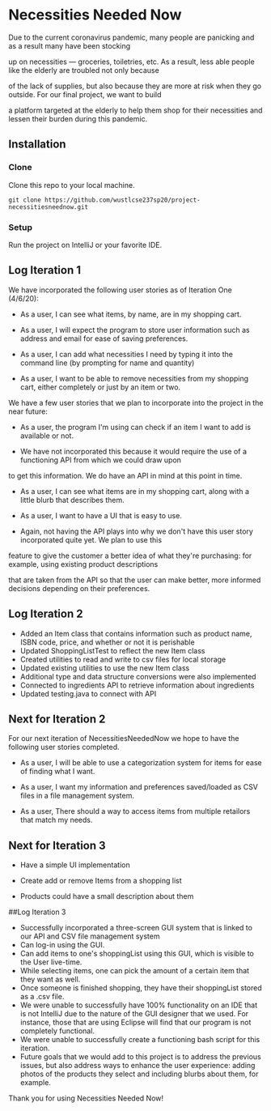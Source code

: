 # Necessities Needed Now

  

Due to the current coronavirus pandemic, many people are panicking and as a result many have been stocking

up on necessities — groceries, toiletries, etc. As a result, less able people like the elderly are troubled not only because

of the lack of supplies, but also because they are more at risk when they go outside. For our final project, we want to build

a platform targeted at the elderly to help them shop for their necessities and lessen their burden during this pandemic.

  

## Installation

### Clone

Clone this repo to your local machine.
```
git clone https://github.com/wustlcse237sp20/project-necessitiesneednow.git
```



### Setup
<!-- * There is a bash script for you to run that does all of the hard work for you.
* In your terminal, change directories to ../project-necessitiesneednow/necessitiesneedednow/src
* Then, run the bash script 
```
./script.sh
``` -->
Run the project on IntelliJ or your favorite IDE.
  
  
  

## Log Iteration 1

We have incorporated the following user stories as of Iteration One (4/6/20):

* As a user, I can see what items, by name, are in my shopping cart.

* As a user, I will expect the program to store user information such as address and email for ease of saving preferences.

* As a user, I can add what necessities I need by typing it into the command line (by prompting for name and quantity)

* As a user, I want to be able to remove necessities from my shopping cart, either completely or just by an item or two.

  

  

We have a few user stories that we plan to incorporate into the project in the near future:

* As a user, the program I'm using can check if an item I want to add is available or not.

* We have not incorporated this because it would require the use of a functioning API from which we could draw upon

to get this information. We do have an API in mind at this point in time.

* As a user, I can see what items are in my shopping cart, along with a little blurb that describes them.

* As a user, I want to have a UI that is easy to use.

* Again, not having the API plays into why we don't have this user story incorporated quite yet. We plan to use this

feature to give the customer a better idea of what they're purchasing: for example, using existing product descriptions

that are taken from the API so that the user can make better, more informed decisions depending on their preferences.

## Log Iteration 2

* Added an Item class that contains information such as product name, ISBN code, price, and whether or not it is perishable
* Updated ShoppingListTest to reflect the new Item class
* Created utilities to read and write to csv files for local storage
* Updated existing utilities to use the new Item class
* Additional type and data structure conversions were also implemented
* Connected to ingredients API to retrieve information about ingredients
* Updated testing.java to connect with API
  
## Next for Iteration 2

For our next iteration of NecessitiesNeededNow we hope to have the following user stories completed.


* As a user, I will be able to use a categorization system for items for ease of finding what I want.

* As a user, I want my information and preferences saved/loaded as CSV files in a file management system.

* As a user, There should a way to access items from multiple retailors that match my needs.

## Next for Iteration 3

* Have a simple UI implementation

* Create add or remove Items from a shopping list

* Products could have a small description about them

##Log Iteration 3
* Successfully incorporated a three-screen GUI system that is linked to our API and CSV file management system
* Can log-in using the GUI.
* Can add items to one's shoppingList using this GUI, which is visible to the User live-time. 
* While selecting items, one can pick the amount of a certain item that they want as well.
* Once someone is finished shopping, they have their shoppingList stored as a .csv file.
* We were unable to successfully have 100% functionality on an IDE that is not IntelliJ due to the nature of the GUI
designer that we used. For instance, those that are using Eclipse will find that our program is not completely functional.
* We were unable to successfully create a functioning bash script for this iteration.
* Future goals that we would add to this project is to address the previous issues, but also address ways to enhance the
user experience: adding photos of the products they select and including blurbs about them, for example.

Thank you for using Necessities Needed Now!